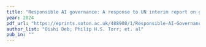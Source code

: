 ```yaml
---
title: "Responsible AI governance: A response to UN interim report on governing AI for humanity"
year: 2024
pdf_url: "https://eprints.soton.ac.uk/488908/1/Responsible-AI-Governance-a-Response-to-UN-Interim-Report-March24.pdf"
author_list: "Oishi Deb; Philip H.S. Torr; et. al"
pub_in: ""
---
```

